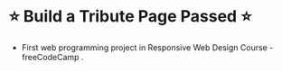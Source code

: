 # ⭐ Build a Tribute Page Passed ⭐
- First web programming project in Responsive Web Design Course - freeCodeCamp .
